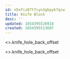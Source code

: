 ```yaml
---
id: n5nfiz87t7cyn3gkpyk7qcw
title: Knife Block
desc: ''
updated: 1654395526918
created: 1654395513607
---
```


<<ss>>.knife_hole_back_offset

<<ss>>.knife_hole_back_offset
